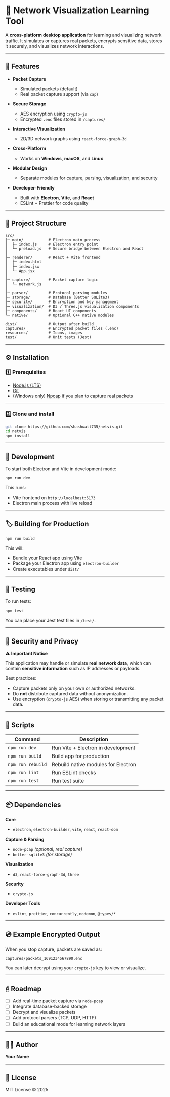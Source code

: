 # 🔸 Network Visualization Learning Tool

A **cross-platform desktop application** for learning and visualizing network traffic.
It simulates or captures real packets, encrypts sensitive data, stores it securely, and visualizes network interactions.

---

## 🚀 Features

- **Packet Capture**
  - Simulated packets (default)
  - Real packet capture support (via `cap`)

- **Secure Storage**
  - AES encryption using `crypto-js`
  - Encrypted `.enc` files stored in `/captures/`

- **Interactive Visualization**
  - 2D/3D network graphs using `react-force-graph-3d`

- **Cross-Platform**
  - Works on **Windows**, **macOS**, and **Linux**

- **Modular Design**
  - Separate modules for capture, parsing, visualization, and security

- **Developer-Friendly**
  - Built with **Electron**, **Vite**, and **React**
  - ESLint + Prettier for code quality

---

## 🧩 Project Structure

```
src/
├─ main/           # Electron main process
│  ├─ index.js     # Electron entry point
│  └─ preload.js   # Secure bridge between Electron and React
│
├─ renderer/       # React + Vite frontend
│  ├─ index.html
│  ├─ index.jsx
│  └─ App.jsx
│
├─ capture/        # Packet capture logic
│  └─ network.js
│
├─ parser/         # Protocol parsing modules
├─ storage/        # Database (Better SQLite3)
├─ security/       # Encryption and key management
├─ visualization/  # D3 / Three.js visualization components
├─ components/     # React UI components
└─ native/         # Optional C++ native modules

dist/              # Output after build
captures/          # Encrypted packet files (.enc)
resources/         # Icons, images
test/              # Unit tests (Jest)
```

---

## ⚙️ Installation

### 1️⃣ Prerequisites

- [Node.js (LTS)](https://nodejs.org/)
- [Git](https://git-scm.com/)
- (Windows only) [Npcap](https://npcap.com/) if you plan to capture real packets

---

### 2️⃣ Clone and install

```bash
git clone https://github.com/shashwatt735/netvis.git
cd netvis
npm install
```

---

## 🧬 Development

To start both Electron and Vite in development mode:

```bash
npm run dev
```

This runs:

- Vite frontend on `http://localhost:5173`
- Electron main process with live reload

---

## 🏷️ Building for Production

```bash
npm run build
```

This will:

- Bundle your React app using Vite
- Package your Electron app using `electron-builder`
- Create executables under `dist/`

---

## 🤪 Testing

To run tests:

```bash
npm test
```

You can place your Jest test files in `/test/`.

---

## 🔐 Security and Privacy

⚠️ **Important Notice**

This application may handle or simulate **real network data**, which can contain **sensitive information** such as IP addresses or payloads.

Best practices:

- Capture packets only on your own or authorized networks.
- Do **not** distribute captured data without anonymization.
- Use encryption (`crypto-js` AES) when storing or transmitting any packet data.

---

## 🧮 Scripts

| Command           | Description                         |
| ----------------- | ----------------------------------- |
| `npm run dev`     | Run Vite + Electron in development  |
| `npm run build`   | Build app for production            |
| `npm run rebuild` | Rebuild native modules for Electron |
| `npm run lint`    | Run ESLint checks                   |
| `npm run test`    | Run test suite                      |

---

## 📦 Dependencies

**Core**

- `electron`, `electron-builder`, `vite`, `react`, `react-dom`

**Capture & Parsing**

- `node-pcap` _(optional, real capture)_
- `better-sqlite3` _(for storage)_

**Visualization**

- `d3`, `react-force-graph-3d`, `three`

**Security**

- `crypto-js`

**Developer Tools**

- `eslint`, `prettier`, `concurrently`, `nodemon`, `@types/*`

---

## 💿 Example Encrypted Output

When you stop capture, packets are saved as:

```
captures/packets_1691234567890.enc
```

You can later decrypt using your `crypto-js` key to view or visualize.

---

## 🖯️ Roadmap

- [ ] Add real-time packet capture via `node-pcap`
- [ ] Integrate database-backed storage
- [ ] Decrypt and visualize packets
- [ ] Add protocol parsers (TCP, UDP, HTTP)
- [ ] Build an educational mode for learning network layers

---

## 🧑‍💻 Author

**Your Name**

<!--📧 [your.email@example.com](mailto:your.email@example.com)
🌐 [yourwebsite.dev](https://yourwebsite.dev) -->

---

## 📜 License

MIT License © 2025
